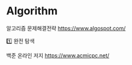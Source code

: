 # Algorithm

알고리즘 문제해결전략 https://www.algospot.com/

:one: 완전 탐색

백준 온라인 저지 https://www.acmicpc.net/
